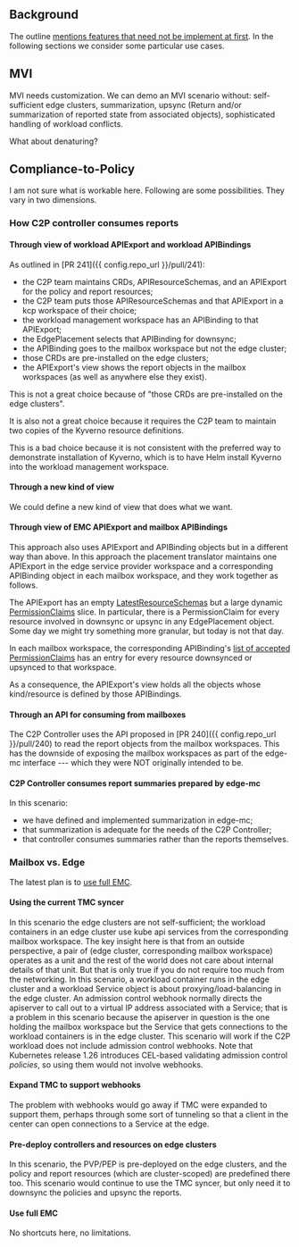 ## Background

The outline [mentions features that need not be implement at
first](../outline/#development-roadmap).  In the following sections we
consider some particular use cases.

## MVI

MVI needs customization.  We can demo an MVI scenario without:
self-sufficient edge clusters, summarization, upsync (Return and/or
summarization of reported state from associated objects),
sophisticated handling of workload conflicts.

What about denaturing?

## Compliance-to-Policy

I am not sure what is workable here.  Following are some
possibilities.  They vary in two dimensions.

### How C2P controller consumes reports

#### Through view of workload APIExport and workload APIBindings

As outlined in [PR 241]({{ config.repo_url }}/pull/241):
- the C2P team maintains CRDs, APIResourceSchemas, and an APIExport for
  the policy and report resources;
- the C2P team puts those APIResourceSchemas and that APIExport in a
  kcp workspace of their choice;
- the workload management workspace has an APIBinding to that APIExport;
- the EdgePlacement selects that APIBinding for downsync;
- the APIBinding goes to the mailbox workspace but not the edge cluster;
- those CRDs are pre-installed on the edge clusters;
- the APIExport's view shows the report objects in the mailbox
  workspaces (as well as anywhere else they exist).

This is not a great choice because of "those CRDs are pre-installed on
the edge clusters".

It is also not a great choice because it requires the C2P team to
maintain two copies of the Kyverno resource definitions.

This is a bad choice because it is not consistent with the preferred
way to demonstrate installation of Kyverno, which is to have Helm
install Kyverno into the workload management workspace.

#### Through a new kind of view

We could define a new kind of view that does what we want.

#### Through view of EMC APIExport and mailbox APIBindings

This approach also uses APIExport and APIBinding objects but in a
different way than above.  In this approach the placement translator
maintains one APIExport in the edge service provider workspace and a
corresponding APIBinding object in each mailbox workspace, and they
work together as follows.

The APIExport has an empty
[LatestResourceSchemas](https://github.com/kcp-dev/kcp/blob/v0.11.0/pkg/apis/apis/v1alpha1/types_apiexport.go#L108)
but a large dynamic
[PermissionClaims](https://github.com/kcp-dev/kcp/blob/v0.11.0/pkg/apis/apis/v1alpha1/types_apiexport.go#L165)
slice.  In particular, there is a PermissionClaim for every resource
involved in downsync or upsync in any EdgePlacement object.  Some day
we might try something more granular, but today is not that day.

In each mailbox workspace, the corresponding APIBinding's [list of
accepted
PermissionClaims](https://github.com/kcp-dev/kcp/blob/v0.11.0/pkg/apis/apis/v1alpha1/types_apibinding.go#L81)
has an entry for every resource downsynced or upsynced to that
workspace.

As a consequence, the APIExport's view holds all the objects whose
kind/resource is defined by those APIBindings.

#### Through an API for consuming from mailboxes

The C2P Controller uses the API proposed in [PR
240]({{ config.repo_url }}/pull/240) to read the report
objects from the mailbox workspaces.  This has the downside of
exposing the mailbox workspaces as part of the edge-mc interface ---
which they were NOT originally intended to be.

#### C2P Controller consumes report summaries prepared by edge-mc

In this scenario:
- we have defined and implemented summarization in edge-mc;
- that summarization is adequate for the needs of the C2P Controller;
- that controller consumes summaries rather than the reports themselves.

### Mailbox vs. Edge

The latest plan is to [use full EMC](#use-full-emc).

#### Using the current TMC syncer

In this scenario the edge clusters are not self-sufficient; the
workload containers in an edge cluster use kube api services from the
corresponding mailbox workspace.  The key insight here is that from an
outside perspective, a pair of (edge cluster, corresponding mailbox
workspace) operates as a unit and the rest of the world does not care
about internal details of that unit.  But that is only true if you do
not require too much from the networking.  In this scenario, a
workload container runs in the edge cluster and a workload Service
object is about proxying/load-balancing in the edge cluster.  An
admission control webhook normally directs the apiserver to call out
to a virtual IP address associated with a Service; that is a problem
in this scenario because the apiserver in question is the one holding
the mailbox workspace but the Service that gets connections to the
workload containers is in the edge cluster.  This scenario will work
if the C2P workload does not include admission control webhooks.  Note
that Kubernetes release 1.26 introduces CEL-based validating admission
control _policies_, so using them would not involve webhooks.

#### Expand TMC to support webhooks

The problem with webhooks would go away if TMC were expanded to
support them, perhaps through some sort of tunneling so that a client
in the center can open connections to a Service at the edge.

#### Pre-deploy controllers and resources on edge clusters

In this scenario, the PVP/PEP is pre-deployed on the edge clusters, and
the policy and report resources (which are cluster-scoped) are
predefined there too.  This scenario would continue to use the TMC
syncer, but only need it to downsync the policies and upsync the
reports.

#### Use full EMC

No shortcuts here, no limitations.

